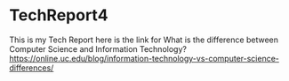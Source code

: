 # TechReport4
This is my Tech Report
here is the link for What is the difference between Computer Science and Information Technology? 
https://online.uc.edu/blog/information-technology-vs-computer-science-differences/
